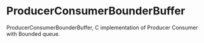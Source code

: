 ProducerConsumerBounderBuffer
=============================

ProducerConsumerBounderBuffer, C implementation of Producer Consumer with Bounded queue.
